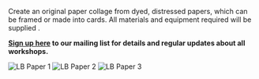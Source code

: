 Create an original paper collage from dyed, distressed papers, which can be framed or made into cards. All materials and equipment  required will be supplied .

**[Sign up here](/contact)  to our mailing list for details and regular updates about all workshops.**

![LB Paper 1](http://textilesatthestablehouse.co.uk/assets/LBPaper1.jpg)
![LB Paper 2](http://textilesatthestablehouse.co.uk/assets/LBPaper2.jpg)
![LB Paper 3](http://textilesatthestablehouse.co.uk/assets/LBPaper3.jpg)
